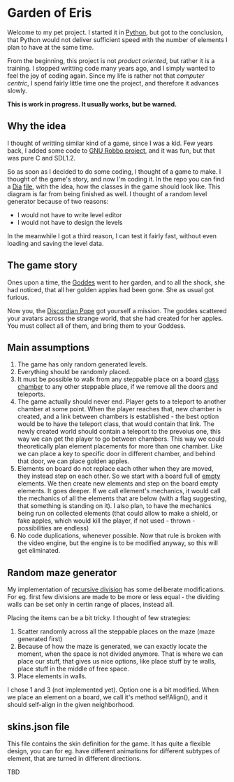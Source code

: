 
# Garden of Eris

Welcome to my pet project. I started it in [Python](https://github.com/arielkonopka/pyLurker), but got to the conclusion, that Python would not deliver sufficient speed with the number of elements I plan to have at the same time.

From the beginning, this project is not *product oriented*, but rather it is a training. I stopped writting code many years ago, and I simply wanted to feel the joy of coding again. Since my life is rather not that *computer centric*, I spend fairly little time one the project, and therefore it advances slowly.

**This is work in progress. It usually works, but be warned.**


## Why the idea

I thought of writting similar kind of a game, since I was a kid. Few years back, I added some code to [GNU Robbo project](http://gnurobbo.sourceforge.net/), and it was fun, but that was pure C and SDL1.2. 

So as soon as I decided to do some coding, I thought of a game to make. I thought of the game's story, and now I'm coding it. In the repo you can find a [Dia](https://en.wikipedia.org/wiki/Dia_(software)) [file](https://github.com/arielkonopka/Gardens-of-Eris/blob/main/Diagram1.dia?raw=true), with the idea, how the classes in the game should look like. This diagram is far from being finished as well.
I thought of a random level generator because of two reasons:

- I would not have to write level editor
- I would not have to design the levels

In the meanwhile I got a third reason, I can test it fairly fast, without even loading and saving the level data.
 



## The game story

Ones upon a time, the [Goddes](https://en.wikipedia.org/wiki/Eris_(mythology)) went to her garden, and to all the shock, she had noticed, that all her golden apples had been gone. She as usual got furious. 

Now you, the [Discordian Pope](https://en.wikipedia.org/wiki/Discordianism) got yourself a mission. The goddes scattered your avatars across the strange world, that she had created for her apples. You must collect all of them, and bring them to your Goddess.



## Main assumptions

1. The game has only random generated levels. 
2. Everything should be randomly placed. 
3. It must be possible to walk from any steppable place on a board [class chamber](https://github.com/arielkonopka/Gardens-of-Eris/blob/main/include/chamber.h) to any other steppable place, if we remove all the doors and teleports.
4. The game actually should never end. Player gets to a teleport to another chamber at some point. When the player reaches that, new chamber is created, and a link between chambers is established - the best option would be to have the teleport class, that would contain that link. The newly created world should contain a teleport to the prevoius one, this way we can get the player to go between chambers. This way we could theoretically plan element placements for more than one chamber. Like we can place a key to specific door in different chamber, and behind that door, we can place golden apples.
5. Elements on board do not replace each other when they are moved, they instead step on each other. So we start with a board full of [empty](https://github.com/arielkonopka/Gardens-of-Eris/blob/main/include/bElem.h) elements. We then create new elements and step on the board empty elements. It goes deeper. If we call ellement's mechanics, it would call the mechanics of all the elements that are below (with a flag suggesting, that something is standing on it). I also plan, to have the mechanics being run on collected elements (that could allow to make a shield, or fake apples, which would kill the player, if not used - thrown - possibilities are endless)
6. No code duplications, whenever possible. Now that rule is broken with the video engine, but the engine is to be modified anyway, so this will get eliminated.

## Random maze generator

My implementation of [recursive division](https://en.wikipedia.org/wiki/Maze_generation_algorithm) has some deliberate modifications. For eg. first few divisions are made to be more or less equal - the dividing walls can be set only in certin range of places, instead all. 

Placing the items can be a bit tricky. I thought of few strategies:

1. Scatter randomly across all the steppable places on the maze (maze generated first)
2. Because of how the maze is generated, we can exactly locate the moment, when the space is not divided anymore. That is where we can place our stuff, that gives us nice options, like place stuff by te walls, place stuff in the middle of free space.
3. Place elements in walls.

I chose 1 and 3 (not implemented yet). Option one is a bit modified. When we place an element on a board, we call it's method selfAlign(), and it should self-align in the given neighborhood.










## skins.json file 

This file contains the skin definition for the game. It has quite a flexible design, you can for eg. have different animations for different subtypes of element, that are turned in different directions.


TBD



